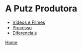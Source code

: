 # A Putz Produtora

- [Vídeos e Filmes](solucoes)
- [Processo](processo)
- [Diferenciais](diferenciais)

[Home](../home)
